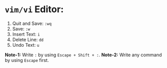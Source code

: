 # `vim/vi` Editor:

1. Quit and Save: `:wq`
2. Save: `:w`
3. Insert Text: `i`
4. Delete Line: `dd`
5. Undo Text: `u`

**Note-1:** Write `:` by using `Escape + Shift + :`.
**Note-2:** Write any command by using `Escape` first.
